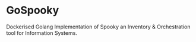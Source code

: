 # GoSpooky
Dockerised Golang Implementation of Spooky an Inventory & Orchestration tool for Information Systems.